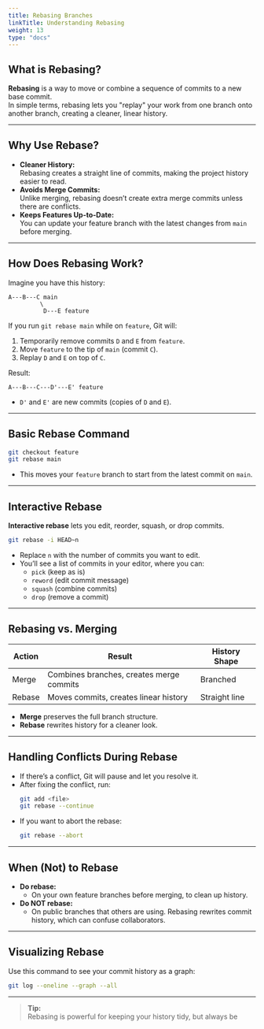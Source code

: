 ```yaml
---
title: Rebasing Branches
linkTitle: Understanding Rebasing
weight: 13
type: "docs"
---
```


## What is Rebasing?

**Rebasing** is a way to move or combine a sequence of commits to a new base commit.  
In simple terms, rebasing lets you "replay" your work from one branch onto another branch, creating a cleaner, linear history.

---

## Why Use Rebase?

- **Cleaner History:**  
  Rebasing creates a straight line of commits, making the project history easier to read.
- **Avoids Merge Commits:**  
  Unlike merging, rebasing doesn’t create extra merge commits unless there are conflicts.
- **Keeps Features Up-to-Date:**  
  You can update your feature branch with the latest changes from `main` before merging.

---

## How Does Rebasing Work?

Imagine you have this history:

```
A---B---C main
         \
          D---E feature
```

If you run `git rebase main` while on `feature`, Git will:

1. Temporarily remove commits `D` and `E` from `feature`.
2. Move `feature` to the tip of `main` (commit `C`).
3. Replay `D` and `E` on top of `C`.

Result:

```
A---B---C---D'---E' feature
```
- `D'` and `E'` are new commits (copies of `D` and `E`).

---

## Basic Rebase Command

```bash
git checkout feature
git rebase main
```
- This moves your `feature` branch to start from the latest commit on `main`.

---

## Interactive Rebase

**Interactive rebase** lets you edit, reorder, squash, or drop commits.

```bash
git rebase -i HEAD~n
```
- Replace `n` with the number of commits you want to edit.
- You’ll see a list of commits in your editor, where you can:
  - `pick` (keep as is)
  - `reword` (edit commit message)
  - `squash` (combine commits)
  - `drop` (remove a commit)

---

## Rebasing vs. Merging

| Action   | Result                                      | History Shape      |
|----------|---------------------------------------------|--------------------|
| Merge    | Combines branches, creates merge commits    | Branched           |
| Rebase   | Moves commits, creates linear history       | Straight line      |

- **Merge** preserves the full branch structure.
- **Rebase** rewrites history for a cleaner look.

---

## Handling Conflicts During Rebase

- If there’s a conflict, Git will pause and let you resolve it.
- After fixing the conflict, run:
  ```bash
  git add <file>
  git rebase --continue
  ```
- If you want to abort the rebase:
  ```bash
  git rebase --abort
  ```

---

## When (Not) to Rebase

- **Do rebase:**  
  - On your own feature branches before merging, to clean up history.
- **Do NOT rebase:**  
  - On public branches that others are using. Rebasing rewrites commit history, which can confuse collaborators.

---

## Visualizing Rebase

Use this command to see your commit history as a graph:

```bash
git log --oneline --graph --all
```

---

> **Tip:**  
> Rebasing is powerful for keeping your history tidy, but always be